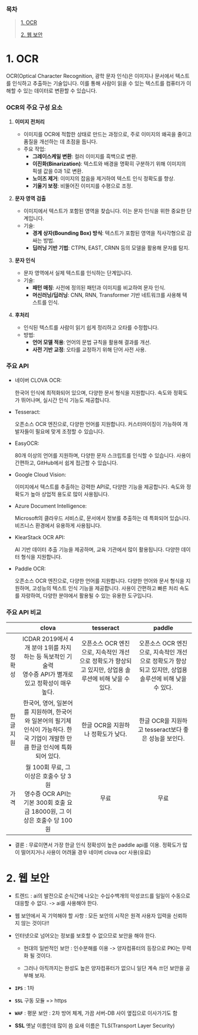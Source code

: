 ### 목차

> [1. OCR](1-ocr)
> 
> [2. 웹 보안](2-웹-보안)

# 1. OCR

OCR(Optical Character Recognition, 광학 문자 인식)은 이미지나 문서에서 텍스트를 인식하고 추출하는 기술입니다. 이를 통해 사람이 읽을 수 있는 텍스트를 컴퓨터가 이해할 수 있는 데이터로 변환할 수 있습니다.

### **OCR의 주요 구성 요소**

1. **이미지 전처리**
   
   - 이미지를 OCR에 적합한 상태로 만드는 과정으로, 주로 이미지의 왜곡을 줄이고 품질을 개선하는 데 초점을 둡니다.
   - 주요 작업:
     - **그레이스케일 변환**: 컬러 이미지를 흑백으로 변환.
     - **이진화(Binarization)**: 텍스트와 배경을 명확히 구분하기 위해 이미지의 픽셀 값을 0과 1로 변환.
     - **노이즈 제거**: 이미지의 잡음을 제거하여 텍스트 인식 정확도를 향상.
     - **기울기 보정**: 비뚤어진 이미지를 수평으로 조정.

2. **문자 영역 검출**
   
   - 이미지에서 텍스트가 포함된 영역을 찾습니다. 이는 문자 인식을 위한 중요한 단계입니다.
   - 기술:
     - **경계 상자(Bounding Box) 방식**: 텍스트가 포함된 영역을 직사각형으로 감싸는 방법.
     - **딥러닝 기반 기법**: CTPN, EAST, CRNN 등의 모델을 활용해 문자를 탐지.

3. **문자 인식**
   
   - 문자 영역에서 실제 텍스트를 인식하는 단계입니다.
   - 기술:
     - **패턴 매칭**: 사전에 정의된 패턴과 이미지를 비교하여 문자 인식.
     - **머신러닝/딥러닝**: CNN, RNN, Transformer 기반 네트워크를 사용해 텍스트를 인식.

4. **후처리**
   
   - 인식된 텍스트를 사람이 읽기 쉽게 정리하고 오타를 수정합니다.
   - 방법:
     - **언어 모델 적용**: 언어의 문법 규칙을 활용해 결과를 개선.
     - **사전 기반 교정**: 오타를 교정하기 위해 단어 사전 사용.

### 주요 API

- 네이버 CLOVA OCR:
  
  한국어 인식에 최적화되어 있으며, 다양한 문서 형식을 지원합니다.
  속도와 정확도가 뛰어나며, 실시간 인식 기능도 제공합니다.

- Tesseract:
  
  오픈소스 OCR 엔진으로, 다양한 언어를 지원합니다.
  커스터마이징이 가능하여 개발자들이 필요에 맞게 조정할 수 있습니다. 

- EasyOCR:
  
  80개 이상의 언어를 지원하며, 다양한 문자 스크립트를 인식할 수 있습니다.
  사용이 간편하고, GitHub에서 쉽게 접근할 수 있습니다. 

- Google Cloud Vision:
  
  이미지에서 텍스트를 추출하는 강력한 API로, 다양한 기능을 제공합니다.
  속도와 정확도가 높아 상업적 용도로 많이 사용됩니다.

- Azure Document Intelligence:
  
  Microsoft의 클라우드 서비스로, 문서에서 정보를 추출하는 데 특화되어 있습니다.
  비즈니스 환경에서 유용하게 사용됩니다. 

- KlearStack OCR API:
  
  AI 기반 데이터 추출 기능을 제공하며, 교육 기관에서 많이 활용됩니다.
  다양한 데이터 형식을 지원합니다.

- Paddle OCR:
  
  오픈소스 OCR 엔진으로, 다양한 언어를 지원합니다. 다양한 언어와 문서 형식을 지원하며, 고성능의 텍스트 인식 기능을 제공합니다. 사용이 간편하고 빠른 처리 속도를 자랑하여, 다양한 분야에서 활용될 수 있는 유용한 도구입니다.

### 주요 API 비교

|       | clova                                                                            | tesseract                                                    | paddle                                                       |
|:-----:|:--------------------------------------------------------------------------------:|:------------------------------------------------------------:|:------------------------------------------------------------:|
| 정확성   | ICDAR 2019에서 4개 분야 1위를 차지하는 등 독보적인 기술력<br>영수증 API가 별개로 있고 정확성이 매우 높다.            | 오픈소스 OCR 엔진으로, 지속적인 개선으로 정확도가 향상되고 있지만, 상업용 솔루션에 비해 낮을 수 있다. | 오픈소스 OCR 엔진으로, 지속적인 개선으로 정확도가 향상되고 있지만, 상업용 솔루션에 비해 낮을 수 있다. |
| 한글 지원 | 한국어, 영어, 일본어를 지원하며, 한국어와 일본어의 필기체 인식이 가능하다. 한국 기업이 개발한 만큼 한글 인식에 특화되어 있다.        | 한글 OCR을 지원하나 정확도가 낮다.                                        | 한글 OCR을 지원하고 tesseract보다 좋은 성능을 보인다.                         |
| 가격    | 월 100회 무료, 그 이상은 호출수 당 3원<br>영수증 OCR API는 기본 300회 호출 요금 18000원, 그 이상은 호출수 당 100원 | 무료                                                           | 무료                                                           |

- 결론 : 무료이면서 가장 한글 인식 정확성이 높은 paddle api를 이용. 정확도가 많이 떨어지거나 사용이 어려울 경우 네이버 clova ocr 사용(유료)

# 2. 웹 보안

- 트렌드 : ai의 발전으로 순식간에 나오는 수십수백개의 악성코드를 일일이 수동으로 대응할 수 없다. -> ai를 사용해야 한다.

- 웹 보안에서 꼭 기억해야 할 사항 : 모든 보안의 시작은 원격 사용자 입력을 신뢰하지 않는 것이다!!

- 인터넷으로 넘어오는 정보를 보호할 수 없으므로 보안을 해야 한다.
  
  - 현대의 일반적인 보안 : 인수분해를 이용 -> 양자컴퓨터의 등장으로 PKI는 무력화 될 것이다.
  
  - 그러나 아직까지는 완성도 높은 양자컴퓨터가 없으니 일단 계속 쓰던 보안을 공부해 보자.

- **`IPS`** : 1차

- **`SSL`** 구동 모듈 => https

- **`WAF`** : 평문 보안 : 2차 방어 체계, 가끔 서버-DB 사이 옆집으로 이사가기도 함

- **SSL** 옛날 이름인데 많이 씀 요새 이름은 TLS(Transport Layer Security)


